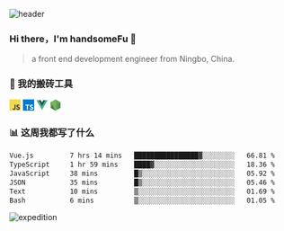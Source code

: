 ![header](https://raw.githubusercontent.com/fzq1998/fzq1998/master/header.png)

### Hi there，I'm handsomeFu 👋

> a front end development engineer from Ningbo, China.

### 🔧 我的搬砖工具
<code><img height="20" src="https://raw.githubusercontent.com/github/explore/80688e429a7d4ef2fca1e82350fe8e3517d3494d/topics/javascript/javascript.png" alt="javascript"></code>
<code><img height="20" src="https://raw.githubusercontent.com/github/explore/80688e429a7d4ef2fca1e82350fe8e3517d3494d/topics/typescript/typescript.png" alt="typescript"></code>
<code><img height="20" src="https://raw.githubusercontent.com/github/explore/80688e429a7d4ef2fca1e82350fe8e3517d3494d/topics/vue/vue.png" alt="vue"></code>
<code><img height="20" src="https://raw.githubusercontent.com/github/explore/80688e429a7d4ef2fca1e82350fe8e3517d3494d/topics/nodejs/nodejs.png" alt="nodejs"></code>



### 📊 这周我都写了什么
<!--START_SECTION:waka-->

```text
Vue.js         7 hrs 14 mins   ████████████████▓░░░░░░░░   66.81 %
TypeScript     1 hr 59 mins    ████▓░░░░░░░░░░░░░░░░░░░░   18.36 %
JavaScript     38 mins         █▒░░░░░░░░░░░░░░░░░░░░░░░   05.92 %
JSON           35 mins         █▒░░░░░░░░░░░░░░░░░░░░░░░   05.46 %
Text           10 mins         ▒░░░░░░░░░░░░░░░░░░░░░░░░   01.69 %
Bash           6 mins          ▒░░░░░░░░░░░░░░░░░░░░░░░░   01.05 %
```

<!--END_SECTION:waka-->


![expedition](https://raw.githubusercontent.com/fzq1998/fzq1998/master/expedition.gif)

